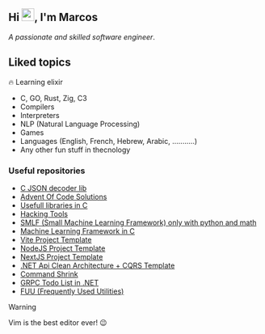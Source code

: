 
<h2>Hi <img width="25" src="https://raw.githubusercontent.com/kaueMarques/kaueMarques/master/hi.gif" />, I'm Marcos</h2>

_A passionate and skilled software engineer_.

## Liked topics

🔥 Learning elixir

- C, GO, Rust, Zig, C3
- Compilers
- Interpreters
- NLP (Natural Language Processing)
- Games
- Languages (English, French, Hebrew, Arabic, ...........)
- Any other fun stuff in thecnology

### Useful repositories

* [C JSON decoder lib](https://github.com/marcos-venicius/cson)
* [Advent Of Code Solutions](https://github.com/marcos-venicius/aoc)
* [Usefull libraries in C](https://github.com/marcos-venicius/clibs)
* [Hacking Tools](https://github.com/marcos-venicius/hacking-tools)
* [SMLF (Small Machine Learning Framework) only with python and math](https://github.com/marcos-venicius/smlf)
* [Machine Learning Framework in C](https://github.com/marcos-venicius/ML-hello-world/)
* [Vite Project Template](https://github.com/marcos-venicius/devone-vite-template)
* [NodeJS Project Template](https://github.com/marcos-venicius/devone-node-template)
* [NextJS Project Template](https://github.com/marcos-venicius/devone-nextjs-template)
* [.NET Api Clean Architecture + CQRS Template](https://github.com/marcos-venicius/clean.architecture.template)
* [Command Shrink](https://github.com/marcos-venicius/command-shrink)
* [GRPC Todo List in .NET](https://github.com/marcos-venicius/grpc-todo-list-cli)
* [FUU (Frequently Used Utilities)](https://github.com/marcos-venicius/FUU)

> [!WARNING]
> Vim is the best editor ever! 😉
